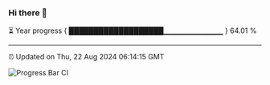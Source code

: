 ### Hi there 👋

⏳ Year progress { ███████████████████▁▁▁▁▁▁▁▁▁▁▁ } 64.01 %

---

⏰ Updated on Thu, 22 Aug 2024 06:14:15 GMT

![Progress Bar CI](https://github.com/code-lakshay/GitHub-Actions-Demo/workflows/Progress%20Bar%20CI/badge.svg)
